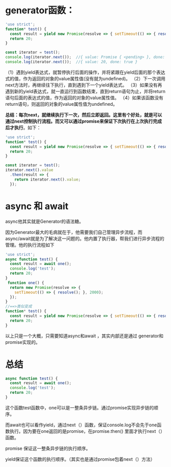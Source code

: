 # generator函数：

```js
'use strict';
function* test() {
  const result = yield new Promise(resolve => { setTimeout(() => { resolve(200); }, 200); });
  return 20;
}

const iterator = test();
console.log(iterator.next());  //{ value: Promise { <pending> }, done: false }
console.log(iterator.next());  //{ value: 20, done: true }
```

（1）遇到yield表达式，就暂停执行后面的操作，并将紧跟在yield后面的那个表达式的值，作为返回的对象的value属性值(没有就为undefined)。
（2）下一次调用next方法时，再继续往下执行，直到遇到下一个yield表达式。
（3）如果没有再遇到新的yield表达式，就一直运行到函数结束，直到return语句为止，并将return语句后面的表达式的值，作为返回的对象的value属性值。
（4）如果该函数没有return语句，则返回的对象的value属性值为undefined。

**总结：**每次next，就继续执行下一次，然后立即返回。这里有个好处，就是**可以通过next控制执行流程。而又可以通过promise来保证下次执行在上次执行完成后才执行**。如下：

```js
'use strict';
function* test() {
  const result = yield new Promise(resolve => { setTimeout(() => { resolve(200); }, 200); });
  return 20;
}

const iterator = test();
iterator.next().value
  .then(result => {
    return iterator.next().value;
  });
```

# async 和 await

async他其实就是Generator的语法糖。

因为Generator最大的毛病就在于，他需要我们自己管理异步流程，而async/await就是为了解决这一问题的。他内置了执行器，帮我们进行异步流程的管理。他的执行流程如下

```js
'use strict';
async function test() {
  const result = await one();
  console.log('test');
  return 20;
}
 function one() {
  return new Promise(resolve => {
    setTimeout(() => { resolve(); }, 2000);
  });
}
//==>类似变成
function* test() {
  const result = yield new Promise(resolve => { setTimeout(() => { resolve(); }, 2000); });
  return 20;
}
```

以上只是一个大概，只需要知道async和await ，其实内部还是通过 generator和promise实现的。

# 总结

```js
async function test() {
  const result = await one();
  console.log('test');
  return 20;
}
```

这个函数test函数中，one可以是一整条异步链。通过promise实现异步链的顺序。

而await也可以看作yield，通过next（）函数，保证console.log不会先于one函数执行。因为要在one返回的是promise，在promise.then() 里面才执行next（）函数。



promise 保证这一整条异步链的执行顺序。

yield保证这个函数的执行顺序。（其实也是通过promise包着next（）方法）